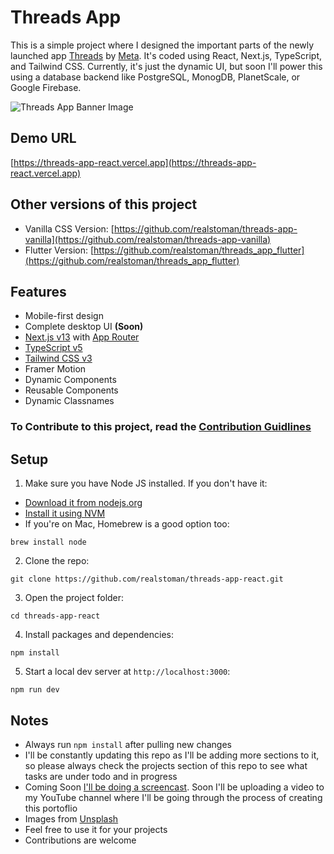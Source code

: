 # Threads App

This is a simple project where I designed the important parts of the newly launched app [Threads](https://www.threads.net/) by [Meta](https://www.meta.com/). It's coded using React, Next.js, TypeScript, and Tailwind CSS. Currently, it's just the dynamic UI, but soon I'll power this using a database backend like PostgreSQL, MonogDB, PlanetScale, or Google Firebase.

![Threads App Banner Image](https://github.com/coredns/coredns/assets/16396664/cba4c52c-6310-4581-bce7-e36e21fa6e70)

## Demo URL

[https://threads-app-react.vercel.app](https://threads-app-react.vercel.app)

## Other versions of this project

-   Vanilla CSS Version: [https://github.com/realstoman/threads-app-vanilla](https://github.com/realstoman/threads-app-vanilla)
-   Flutter Version: [https://github.com/realstoman/threads_app_flutter](https://github.com/realstoman/threads_app_flutter)

## Features

-   Mobile-first design
-   Complete desktop UI <b>(Soon)</b>
-   [Next.js v13](https://nextjs.org/) with [App Router](https://nextjs.org/docs/app/building-your-application/routing)
-   [TypeScript v5](https://www.typescriptlang.org/)
-   [Tailwind CSS v3](https://tailwindcss.com)
-   Framer Motion
-   Dynamic Components
-   Reusable Components
-   Dynamic Classnames

### To Contribute to this project, read the [Contribution Guidlines](https://github.com/realstoman/vuejs-tailwindcss-portfolio/blob/main/CONTRIBUTING.md)

## Setup

1. Make sure you have Node JS installed. If you don't have it:

-   [Download it from nodejs.org](https://nodejs.org)
-   [Install it using NVM ](https://github.com/nvm-sh/nvm)
-   If you're on Mac, Homebrew is a good option too:

```
brew install node
```

2. Clone the repo:

```
git clone https://github.com/realstoman/threads-app-react.git
```

3. Open the project folder:

```
cd threads-app-react
```

4. Install packages and dependencies:

```
npm install
```

5. Start a local dev server at `http://localhost:3000`:

```
npm run dev
```

## Notes

-   Always run `npm install` after pulling new changes
-   I'll be constantly updating this repo as I'll be adding more sections to it, so please always check the projects section of this repo to see what tasks are under todo and in progress
-   Coming Soon [I'll be doing a screencast](https://www.youtube.com/realstoman). Soon I'll be uploading a video to my YouTube channel where I'll be going through the process of creating this portoflio
-   Images from [Unsplash](https://unsplash.com)
-   Feel free to use it for your projects
-   Contributions are welcome
